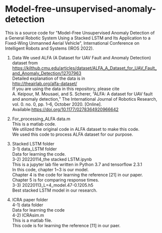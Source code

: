 # Model-free-unsupervised-anomaly-detection

This is a source code for "Model-Free Unsupervised Anomaly Detection of a General Robotic System Using a Stacked LSTM and Its Application to a Fixed-Wing Unmanned Aerial Vehicle", International Conference on Intelligent Robots and Systems (IROS 2022).

1) Data
We used ALFA (A Dataset for UAV Fault and Anomaly Detection) dataset from\
https://kilthub.cmu.edu/articles/dataset/ALFA_A_Dataset_for_UAV_Fault_and_Anomaly_Detection/12707963 \
Detailed explanation of the data is in\
http://theairlab.org/alfa-dataset/ \
If you are using the data in this repository, please cite\
A. Keipour, M. Mousaei, and S. Scherer, “ALFA: A dataset for UAV fault and anomaly detection,” The International Journal of Robotics Research, vol. 0. no.  0,  pp.  1–6,  October  2020.  [Online]. Available:https://doi.org/10.1177/0278364920966642

2) For_processing_ALFA data.m\
This is a matlab code.\
We utilized the original code in ALFA dataset to make this code.\
We used this code to process ALFA dataset for our purpose.

3) Stacked LSTM folder\
3-1) data_LSTM folder\
Data for learning the code.\
3-2) 20220114_the stacked LSTM.ipynb\
This is a jupyter lab file written in Python 3.7 and tensorflow 2.3.1\
In this code, chapter 1~3 is our model.\
Chapter 4 is the code for learning the reference [21] in our paper.\
Chapter 5 is for comparing response times.\
3-3) 20220113_L=4_model.47-0.1205.h5\
Best stacked LSTM model in our research.

4) ICRA paper folder\
4-1) data folder\
Data for learning the code\
4-2) ICRAsim.m\
This is a matlab file.\
This code is for learning the reference [11] in our paer.
